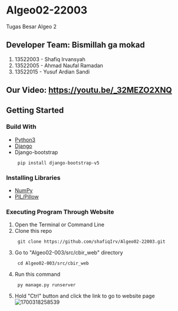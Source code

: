 # Algeo02-22003
Tugas Besar Algeo 2

## Developer Team: Bismillah ga mokad
1. 13522003 - Shafiq Irvansyah
2. 13522005 - Ahmad Naufal Ramadan
3. 13522015 - Yusuf Ardian Sandi

## Our Video: https://youtu.be/_32MEZO2XNQ

## Getting Started
### Build With
- [Python3](https://www.python.org/downloads/)
- [Django](https://docs.djangoproject.com/en/1.8/howto/windows/#:~:text=Django%20can%20be%20installed%20easily,version%20in%20the%20command%20prompt.)
- Django-bootstrap
  ```
   pip install django-bootstrap-v5
  ```

### Installing Libraries
- [NumPy](https://numpy.org/install/)
- [PIL/Pillow](https://pillow.readthedocs.io/en/stable/installation.html)

### Executing Program Through Website
1. Open the Terminal or Command Line
2. Clone this repo
   ```
    git clone https://github.com/shafiqIrv/Algeo02-22003.git
   ``` 
3. Go to "Algeo02-003/src/cbir_web" directory
   ```
    cd Algeo02-003/src/cbir_web
   ```
4. Run this command
   ```
    py manage.py runserver
   ```
5. Hold "Ctrl" button and click the link to go to website page
![1700318258539](https://github.com/shafiqIrv/Algeo02-22003/assets/113454186/ebaab491-8a22-4d4b-9238-dfb3f732e13f)
